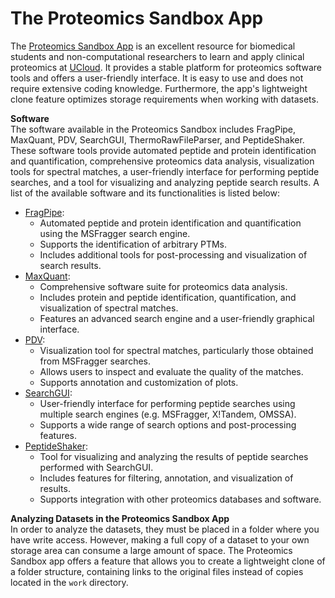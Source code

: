 # The Proteomics Sandbox App
The [Proteomics Sandbox App](https://cloud.sdu.dk/app/jobs/create?app=proteomics&version=Mar2023) is an excellent resource for biomedical students and non-computational researchers to learn and apply clinical proteomics at [UCloud](https://cloud.sdu.dk/). It provides a stable platform for proteomics software tools and offers a user-friendly interface. It is easy to use and does not require extensive coding knowledge. Furthermore, the app's lightweight clone feature optimizes storage requirements when working with datasets.

**Software**  
The software available in the Proteomics Sandbox includes FragPipe, MaxQuant, PDV, SearchGUI, ThermoRawFileParser, and PeptideShaker. These software tools provide automated peptide and protein identification and quantification, comprehensive proteomics data analysis, visualization tools for spectral matches, a user-friendly interface for performing peptide searches, and a tool for visualizing and analyzing peptide search results. A list of the available software and its functionalities is listed below:

* [FragPipe](https://fragpipe.nesvilab.org/):
     * Automated peptide and protein identification and quantification using the MSFragger search engine.
     * Supports the identification of arbitrary PTMs.
     * Includes additional tools for post-processing and visualization of search results.
* [MaxQuant](https://www.maxquant.org/):
    * Comprehensive software suite for proteomics data analysis.
    * Includes protein and peptide identification, quantification, and visualization of spectral matches.
    * Features an advanced search engine and a user-friendly graphical interface.
* [PDV](https://www.maxquant.org/):
    * Visualization tool for spectral matches, particularly those obtained from MSFragger searches.
    * Allows users to inspect and evaluate the quality of the matches.
    * Supports annotation and customization of plots.
* [SearchGUI](http://compomics.github.io/projects/searchgui):
    * User-friendly interface for performing peptide searches using multiple search engines (e.g. MSFragger, X!Tandem, OMSSA).
    * Supports a wide range of search options and post-processing features.
* [PeptideShaker](http://compomics.github.io/projects/peptide-shaker#:~:text=PeptideShaker%20is%20a%20search%20engine,%2C%20Novor%2C%20DirecTag%20and%20mzIdentML.):
    * Tool for visualizing and analyzing the results of peptide searches performed with SearchGUI.
    * Includes features for filtering, annotation, and visualization of results.
    * Supports integration with other proteomics databases and software.

**Analyzing Datasets in the Proteomics Sandbox App**  
In order to analyze the datasets, they must be placed in a folder where you have write access. However, making a full copy of a dataset to your own storage area can consume a large amount of space. The Proteomics Sandbox app offers a feature that allows you to create a lightweight clone of a folder structure, containing links to the original files instead of copies located in the `work` directory.
